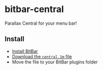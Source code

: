 # bitbar-central

Parallax Central for your menu bar!

## Install

* [Install BitBar](https://getbitbar.com/)
* [Download the `central.1m` file](https://github.com/bradlc/bitbar-central/releases/latest)
* Move the file to your BitBar plugins folder
